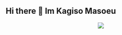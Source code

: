 ## Hi there 👋 Im Kagiso Masoeu
<p align="center">
  <img src="https://cdn.pixabay.com/photo/2016/07/30/19/48/banner-1557855_1280.jpg"/>
</p>

<!--
**masoeuk/masoeuk** is a ✨ _special_ ✨ repository because its `README.md` (this file) appears on your GitHub profile.

Here are some ideas to get you started:

- 🔭 I’m currently working on ...
- 🌱 I’m currently learning ...
- 👯 I’m looking to collaborate on ...
- 🤔 I’m looking for help with ...
- 💬 Ask me about ...
- 📫 How to reach me: ...
- 😄 Pronouns: ...
- ⚡ Fun fact: ...
-->
